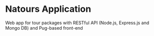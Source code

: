 # Natours Application

Web app for tour packages with RESTful API (Node.js, Express.js and Mongo DB) and Pug-based front-end

